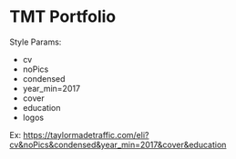 # TMT Portfolio

Style Params:
- cv
- noPics
- condensed
- year_min=2017
- cover
- education
- logos


Ex: https://taylormadetraffic.com/eli?cv&noPics&condensed&year_min=2017&cover&education

